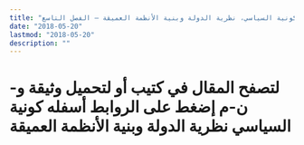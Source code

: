 ```yaml
---
title: "كونية السياسي، نظرية الدولة وبنية الأنظمة العميقة – الفصل التاسع"
date: "2018-05-20"
lastmod: "2018-05-20"
description: ""
---
```

# **لتصفح المقال في كتيب أو لتحميل وثيقة و-ن-م إضغط على الروابط أسفله** **كونية السياسي نظرية الدولة وبنية الأنظمة العميقة**

###
